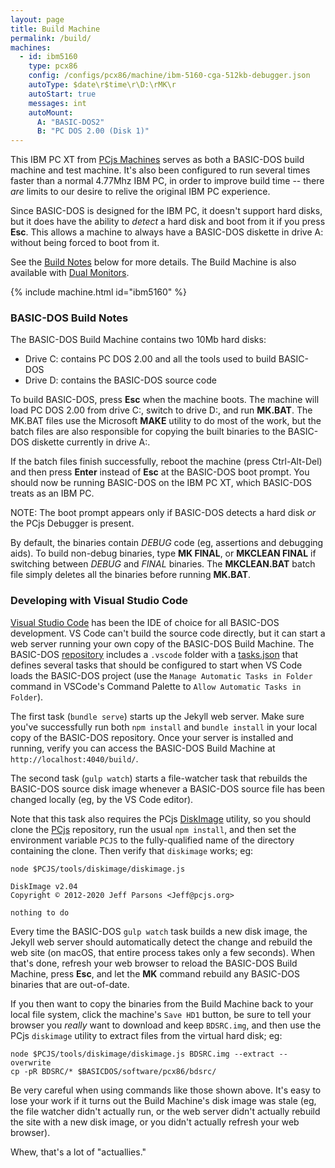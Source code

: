 ```yaml
---
layout: page
title: Build Machine
permalink: /build/
machines:
  - id: ibm5160
    type: pcx86
    config: /configs/pcx86/machine/ibm-5160-cga-512kb-debugger.json
    autoType: $date\r$time\r\D:\rMK\r
    autoStart: true
    messages: int
    autoMount:
      A: "BASIC-DOS2"
      B: "PC DOS 2.00 (Disk 1)"
---
```


This IBM PC XT from [PCjs Machines](https://www.pcjs.org) serves as
both a BASIC-DOS build machine and test machine.  It's also been configured
to run several times faster than a normal 4.77Mhz IBM PC, in order to improve
build time -- there *are* limits to our desire to relive the original IBM PC
experience.

Since BASIC-DOS is designed for the IBM PC, it doesn't support hard disks,
but it does have the ability to *detect* a hard disk and boot from it if you
press **Esc**.  This allows a machine to always have a BASIC-DOS diskette in
drive A: without being forced to boot from it.

See the [Build Notes](#basic-dos-build-notes) below for more details.  The
Build Machine is also available with [Dual Monitors](dual/).

{% include machine.html id="ibm5160" %}

### BASIC-DOS Build Notes

The BASIC-DOS Build Machine contains two 10Mb hard disks:

  - Drive C: contains PC DOS 2.00 and all the tools used to build BASIC-DOS
  - Drive D: contains the BASIC-DOS source code

To build BASIC-DOS, press **Esc** when the machine boots.  The machine
will load PC DOS 2.00 from drive C:, switch to drive D:, and run **MK.BAT**.
The MK.BAT files use the Microsoft **MAKE** utility to do most of the work,
but the batch files are also responsible for copying the built binaries to the
BASIC-DOS diskette currently in drive A:.

If the batch files finish successfully, reboot the machine (press Ctrl-Alt-Del)
and then press **Enter** instead of **Esc** at the BASIC-DOS boot prompt.
You should now be running BASIC-DOS on the IBM PC XT, which BASIC-DOS treats as
an IBM PC.

NOTE: The boot prompt appears only if BASIC-DOS detects a hard disk *or* the
PCjs Debugger is present.

By default, the binaries contain *DEBUG* code (eg, assertions and debugging
aids).  To build non-debug binaries, type **MK FINAL**, or **MKCLEAN FINAL**
if switching between *DEBUG* and *FINAL* binaries.  The **MKCLEAN.BAT** batch
file simply deletes all the binaries before running **MK.BAT**.

### Developing with Visual Studio Code

[Visual Studio Code](https://code.visualstudio.com) has been the IDE of choice
for all BASIC-DOS development.  VS Code can't build the source code directly,
but it can start a web server running your own copy of the BASIC-DOS Build
Machine.  The BASIC-DOS [repository](https://github.com/jeffpar/basicdos)
includes a `.vscode` folder with a [tasks.json](https://github.com/jeffpar/basicdos/blob/master/.vscode/tasks.json)
that defines several tasks that should be configured to start when VS Code loads
the BASIC-DOS project (use the `Manage Automatic Tasks in Folder` command in
VSCode's Command Palette to `Allow Automatic Tasks in Folder`).

The first task (`bundle serve`) starts up the Jekyll web server.  Make sure
you've successfully run both `npm install` and `bundle install` in your local
copy of the BASIC-DOS repository.  Once your server is installed and running,
verify you can access the BASIC-DOS Build Machine at `http://localhost:4040/build/`.

The second task (`gulp watch`) starts a file-watcher task that rebuilds
the BASIC-DOS source disk image whenever a BASIC-DOS source file has been changed
locally (eg, by the VS Code editor).

Note that this task also requires the PCjs
[DiskImage](https://github.com/jeffpar/pcjs/tree/master/tools/diskimage)
utility, so you should clone the [PCjs](https://github.com/jeffpar/pcjs)
repository, run the usual `npm install`, and then set the environment variable
`PCJS` to the fully-qualified name of the directory containing the clone.  Then
verify that `diskimage` works; eg:

    node $PCJS/tools/diskimage/diskimage.js

    DiskImage v2.04
    Copyright © 2012-2020 Jeff Parsons <Jeff@pcjs.org>

    nothing to do

Every time the BASIC-DOS `gulp watch` task builds a new disk image, the Jekyll
web server should automatically detect the change and rebuild the web site (on
macOS, that entire process takes only a few seconds).  When that's done,
refresh your web browser to reload the BASIC-DOS Build Machine, press **Esc**,
and let the **MK** command rebuild any BASIC-DOS binaries that are out-of-date.

If you then want to copy the binaries from the Build Machine back to your local
file system, click the machine's `Save HD1` button, be sure to tell your
browser you *really* want to download and keep `BDSRC.img`, and then use the
PCjs `diskimage` utility to extract files from the virtual hard disk;
eg:

    node $PCJS/tools/diskimage/diskimage.js BDSRC.img --extract --overwrite
    cp -pR BDSRC/* $BASICDOS/software/pcx86/bdsrc/

Be very careful when using commands like those shown above.  It's easy to lose
your work if it turns out the Build Machine's disk image was stale (eg, the
file watcher didn't actually run, or the web server didn't actually rebuild the
site with a new disk image, or you didn't actually refresh your web browser).

Whew, that's a lot of "actuallies."
